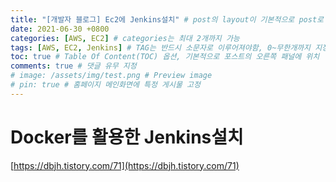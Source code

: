 ```yaml
---
title: "[개발자 블로그] Ec2에 Jenkins설치" # post의 layout이 기본적으로 post로 설정되어있어서 Front Matter에 따로 layout변수를 만들어 주지 않아도 됨
date: 2021-06-30 +0800
categories: [AWS, EC2] # categories는 최대 2개까지 가능
tags: [AWS, EC2, Jenkins] # TAG는 반드시 소문자로 이루어져야함, 0~무한개까지 지정 가능
toc: true # Table Of Content(TOC) 옵션, 기본적으로 포스트의 오른쪽 패널에 위치
comments: true # 댓글 유무 지정
# image: /assets/img/test.png # Preview image
# pin: true # 홈페이지 메인화면에 특정 게시물 고정
---
```


# Docker를 활용한 Jenkins설치
[https://dbjh.tistory.com/71](https://dbjh.tistory.com/71)